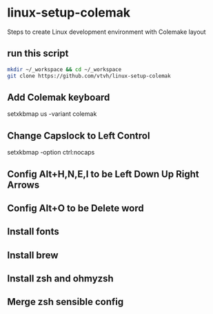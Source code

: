 # linux-setup-colemak
Steps to create Linux development environment with Colemake layout


## run this script
```sh
mkdir ~/_workspace && cd ~/_workspace
git clone https://github.com/vtvh/linux-setup-colemak
```

## Add Colemak keyboard

setxkbmap us -variant colemak

## Change Capslock to Left Control

setxkbmap -option ctrl:nocaps

## Config Alt+H,N,E,I to be Left Down Up Right Arrows

## Config Alt+O to be Delete word



## Install fonts

## Install brew

## Install zsh and ohmyzsh

## Merge zsh sensible config

